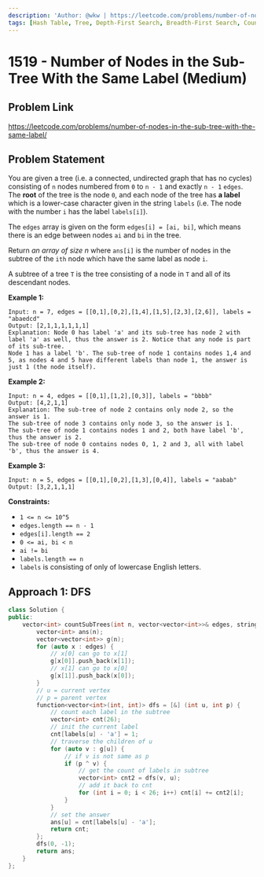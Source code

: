 ```yaml
---
description: 'Author: @wkw | https://leetcode.com/problems/number-of-nodes-in-the-sub-tree-with-the-same-label/'
tags: [Hash Table, Tree, Depth-First Search, Breadth-First Search, Counting]
---
```


# 1519 - Number of Nodes in the Sub-Tree With the Same Label (Medium)

## Problem Link

https://leetcode.com/problems/number-of-nodes-in-the-sub-tree-with-the-same-label/

## Problem Statement

You are given a tree (i.e. a connected, undirected graph that has no cycles) consisting of `n` nodes numbered from `0` to `n - 1` and exactly `n - 1` `edges`. The **root** of the tree is the node `0`, and each node of the tree has **a label** which is a lower-case character given in the string `labels` (i.e. The node with the number `i` has the label `labels[i]`).

The `edges` array is given on the form `edges[i] = [ai, bi]`, which means there is an edge between nodes `ai` and `bi` in the tree.

Return _an array of size n_ where `ans[i]` is the number of nodes in the subtree of the `ith` node which have the same label as node `i`.

A subtree of a tree `T` is the tree consisting of a node in `T` and all of its descendant nodes.

**Example 1:**

```
Input: n = 7, edges = [[0,1],[0,2],[1,4],[1,5],[2,3],[2,6]], labels = "abaedcd"
Output: [2,1,1,1,1,1,1]
Explanation: Node 0 has label 'a' and its sub-tree has node 2 with label 'a' as well, thus the answer is 2. Notice that any node is part of its sub-tree.
Node 1 has a label 'b'. The sub-tree of node 1 contains nodes 1,4 and 5, as nodes 4 and 5 have different labels than node 1, the answer is just 1 (the node itself).
```

**Example 2:**

```
Input: n = 4, edges = [[0,1],[1,2],[0,3]], labels = "bbbb"
Output: [4,2,1,1]
Explanation: The sub-tree of node 2 contains only node 2, so the answer is 1.
The sub-tree of node 3 contains only node 3, so the answer is 1.
The sub-tree of node 1 contains nodes 1 and 2, both have label 'b', thus the answer is 2.
The sub-tree of node 0 contains nodes 0, 1, 2 and 3, all with label 'b', thus the answer is 4.
```

**Example 3:**

```
Input: n = 5, edges = [[0,1],[0,2],[1,3],[0,4]], labels = "aabab"
Output: [3,2,1,1,1]
```

**Constraints:**

- `1 <= n <= 10^5`
- `edges.length == n - 1`
- `edges[i].length == 2`
- `0 <= ai, bi < n`
- `ai != bi`
- `labels.length == n`
- `labels` is consisting of only of lowercase English letters.

## Approach 1: DFS

<Tabs>
<TabItem value="cpp" label="C++">
<SolutionAuthor name="@wkw"/>

```cpp
class Solution {
public:
    vector<int> countSubTrees(int n, vector<vector<int>>& edges, string labels) {
        vector<int> ans(n);
        vector<vector<int>> g(n);
        for (auto x : edges) {
			// x[0] can go to x[1]
            g[x[0]].push_back(x[1]);
			// x[1] can go to x[0]
            g[x[1]].push_back(x[0]);
        }
        // u = current vertex
        // p = parent vertex
        function<vector<int>(int, int)> dfs = [&] (int u, int p) {
            // count each label in the subtree
            vector<int> cnt(26);
            // init the current label
            cnt[labels[u] - 'a'] = 1;
            // traverse the children of u
            for (auto v : g[u]) {
                // if v is not same as p
                if (p ^ v) {
                    // get the count of labels in subtree
                    vector<int> cnt2 = dfs(v, u);
                    // add it back to cnt
                    for (int i = 0; i < 26; i++) cnt[i] += cnt2[i];
                }
            }
            // set the answer
            ans[u] = cnt[labels[u] - 'a'];
            return cnt;
        };
        dfs(0, -1);
        return ans;
    }
};
```

</TabItem>
</Tabs>
